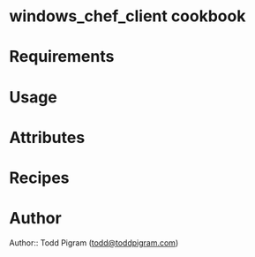 # windows_chef_client cookbook

# Requirements

# Usage

# Attributes

# Recipes

# Author

Author:: Todd Pigram (<todd@toddpigram.com>)
